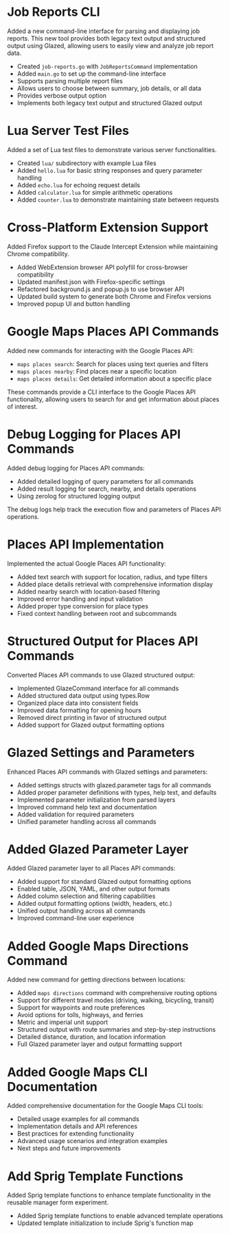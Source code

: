# Job Reports CLI

Added a new command-line interface for parsing and displaying job reports. This new tool provides both legacy text output and structured output using Glazed, allowing users to easily view and analyze job report data.

- Created `job-reports.go` with `JobReportsCommand` implementation
- Added `main.go` to set up the command-line interface
- Supports parsing multiple report files
- Allows users to choose between summary, job details, or all data
- Provides verbose output option
- Implements both legacy text output and structured Glazed output

# Lua Server Test Files

Added a set of Lua test files to demonstrate various server functionalities.

- Created `lua/` subdirectory with example Lua files
- Added `hello.lua` for basic string responses and query parameter handling
- Added `echo.lua` for echoing request details
- Added `calculator.lua` for simple arithmetic operations
- Added `counter.lua` to demonstrate maintaining state between requests

# Cross-Platform Extension Support

Added Firefox support to the Claude Intercept Extension while maintaining Chrome compatibility.

- Added WebExtension browser API polyfill for cross-browser compatibility
- Updated manifest.json with Firefox-specific settings
- Refactored background.js and popup.js to use browser API
- Updated build system to generate both Chrome and Firefox versions
- Improved popup UI and button handling

# Google Maps Places API Commands

Added new commands for interacting with the Google Places API:
- `maps places search`: Search for places using text queries and filters
- `maps places nearby`: Find places near a specific location
- `maps places details`: Get detailed information about a specific place

These commands provide a CLI interface to the Google Places API functionality, allowing users to search for and get information about places of interest.

# Debug Logging for Places API Commands

Added debug logging for Places API commands:
- Added detailed logging of query parameters for all commands
- Added result logging for search, nearby, and details operations
- Using zerolog for structured logging output

The debug logs help track the execution flow and parameters of Places API operations.

# Places API Implementation

Implemented the actual Google Places API functionality:
- Added text search with support for location, radius, and type filters
- Added place details retrieval with comprehensive information display
- Added nearby search with location-based filtering
- Improved error handling and input validation
- Added proper type conversion for place types
- Fixed context handling between root and subcommands

# Structured Output for Places API Commands

Converted Places API commands to use Glazed structured output:
- Implemented GlazeCommand interface for all commands
- Added structured data output using types.Row
- Organized place data into consistent fields
- Improved data formatting for opening hours
- Removed direct printing in favor of structured output
- Added support for Glazed output formatting options

# Glazed Settings and Parameters

Enhanced Places API commands with Glazed settings and parameters:
- Added settings structs with glazed.parameter tags for all commands
- Added proper parameter definitions with types, help text, and defaults
- Implemented parameter initialization from parsed layers
- Improved command help text and documentation
- Added validation for required parameters
- Unified parameter handling across all commands

# Added Glazed Parameter Layer

Added Glazed parameter layer to all Places API commands:
- Added support for standard Glazed output formatting options
- Enabled table, JSON, YAML, and other output formats
- Added column selection and filtering capabilities
- Added output formatting options (width, headers, etc.)
- Unified output handling across all commands
- Improved command-line user experience

# Added Google Maps Directions Command

Added new command for getting directions between locations:
- Added `maps directions` command with comprehensive routing options
- Support for different travel modes (driving, walking, bicycling, transit)
- Support for waypoints and route preferences
- Avoid options for tolls, highways, and ferries
- Metric and imperial unit support
- Structured output with route summaries and step-by-step instructions
- Detailed distance, duration, and location information
- Full Glazed parameter layer and output formatting support

# Added Google Maps CLI Documentation

Added comprehensive documentation for the Google Maps CLI tools:
- Detailed usage examples for all commands
- Implementation details and API references
- Best practices for extending functionality
- Advanced usage scenarios and integration examples
- Next steps and future improvements

# Add Sprig Template Functions

Added Sprig template functions to enhance template functionality in the reusable manager form experiment.

- Added Sprig template functions to enable advanced template operations
- Updated template initialization to include Sprig's function map
